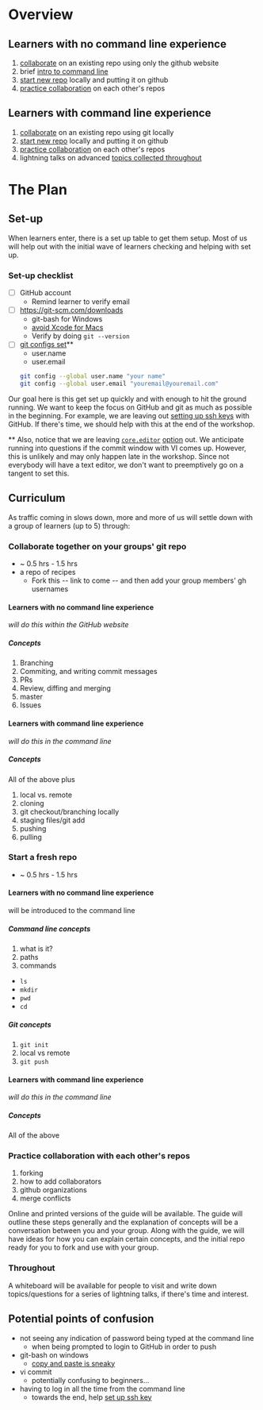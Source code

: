 # Overview

## Learners with no command line experience

1. [collaborate](#collaborate-together-on-your-groups-git-repo) on an existing repo using only the github website
1. brief [intro to command line](#command-line-concepts)
1. [start new repo](#start-a-fresh-repo) locally and putting it on github
1. [practice collaboration](#practice-collaboration-with-each-others-repos) on each other's repos

## Learners with command line experience

1. [collaborate](#collaborate-together-on-your-groups-git-repo) on an existing repo using git locally
1. [start new repo](#start-a-fresh-repo) locally and putting it on github
1. [practice collaboration](#practice-collaboration-with-each-others-repos) on each other's repos
1. lightning talks on advanced [topics collected throughout](#throughout)

# The Plan

## Set-up

When learners enter, there is a set up table to get them setup.  Most of us will help out with the initial wave of learners checking and helping with set up.

### Set-up checklist

- [ ] GitHub account
  * Remind learner to verify email
- [ ] https://git-scm.com/downloads
  * git-bash for Windows
  * [avoid Xcode for Macs](http://blog.bobbyallen.me/2014/03/07/how-to-install-git-without-having-to-install-xcode-on-macosx/)
  * Verify by doing `git --version`
- [ ] [git configs set](https://git-scm.com/book/en/v2/Getting-Started-First-Time-Git-Setup#Your-Identity)**
  * user.name
  * user.email
  ```bash
  git config --global user.name "your name"
  git config --global user.email "youremail@youremail.com"
  ```

Our goal here is this get set up quickly and with enough to hit the ground running.  We want to keep the focus on GitHub and git as much as possible in the beginning.  For example, we are leaving out [setting up ssh keys](https://help.github.com/articles/generating-an-ssh-key/) with GitHub.  If there's time, we should help with this at the end of the workshop.

** Also, notice that we are leaving [`core.editor`](https://help.github.com/articles/associating-text-editors-with-git/) [option](https://git-scm.com/book/en/v2/Getting-Started-First-Time-Git-Setup#Your-Editor) out.  We anticipate running into questions if the commit window with VI comes up.  However, this is unlikely and may only happen late in the workshop.  Since not everybody will have a text editor, we don't want to preemptively go on a tangent to set this.

## Curriculum

As traffic coming in slows down, more and more of us will settle down with a group of learners (up to 5) through:

### Collaborate together on your groups' git repo
  * ~ 0.5 hrs - 1.5 hrs
  * a repo of recipes
    * Fork this -- link to come -- and then add your group members' gh usernames

#### Learners with no command line experience
*will do this within the GitHub website*

##### Concepts

1. Branching
1. Commiting, and writing commit messages
1. PRs
1. Review, diffing and merging
1. master
1. Issues

#### Learners with command line experience
*will do this in the command line*

##### Concepts
All of the above plus

1. local vs. remote
1. cloning
1. git checkout/branching locally
1. staging files/git add
1. pushing
1. pulling

### Start a fresh repo
  * ~ 0.5 hrs - 1.5 hrs

#### Learners with no command line experience
will be introduced to the command line

##### Command line concepts

1. what is it?
1. paths
1. commands
  * `ls`
  * `mkdir`
  * `pwd`
  * `cd`

##### Git concepts

1. `git init`
1. local vs remote
1. `git push`

#### Learners with command line experience
*will do this in the command line*

##### Concepts

All of the above

### Practice collaboration with each other's repos

1. forking
1. how to add collaborators
1. github organizations
1. merge conflicts

Online and printed versions of the guide will be available.  The guide will outline these steps generally and the explanation of concepts will be a conversation between you and your group.  Along with the guide, we will have ideas for how you can explain certain concepts, and the initial repo ready for you to fork and use with your group.

### Throughout

A whiteboard will be available for people to visit and write down topics/questions for a series of lightning talks, if there's time and interest.

## Potential points of confusion

* not seeing any indication of password being typed at the command line
  * when being prompted to login to GitHub in order to push
* git-bash on windows
  * [copy and paste is sneaky](http://stackoverflow.com/questions/2304372/how-do-you-copy-and-paste-into-git-bash)
* vi commit
  * potentially confusing to beginners...
* having to log in all the time from the command line
  * towards the end, help [set up ssh key](https://help.github.com/articles/generating-an-ssh-key/)

